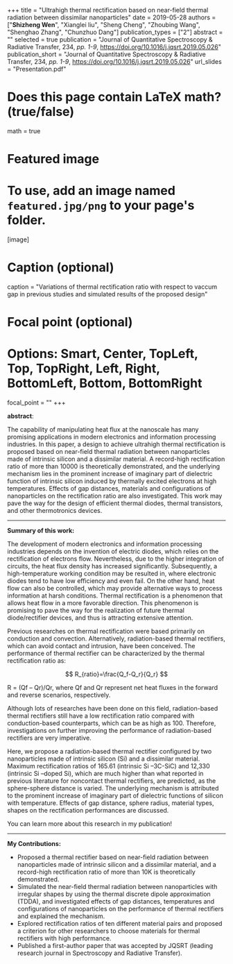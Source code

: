 +++
title = "Ultrahigh thermal rectification based on near-field thermal radiation between dissimilar nanoparticles"
date = 2019-05-28
authors = ["__Shizheng Wen__", "Xianglei liu", "Sheng Cheng", "Zhoubing Wang", "Shenghao Zhang", "Chunzhuo Dang"]
publication_types = ["2"]
abstract = ""
selected = true
publication = "Journal of Quantitative Spectroscopy & Radiative Transfer, 234, _pp. 1-9_, https://doi.org/10.1016/j.jqsrt.2019.05.026"
publication_short = "Journal of Quantitative Spectroscopy & Radiative Transfer, 234, _pp. 1-9_, https://doi.org/10.1016/j.jqsrt.2019.05.026"
url_slides = "Presentation.pdf"

# Does this page contain LaTeX math? (true/false)
math = true

# Featured image
# To use, add an image named `featured.jpg/png` to your page's folder. 
[image]
  # Caption (optional)
  caption = "Variations of thermal rectification ratio with respect to vaccum gap in previous studies and simulated results of the proposed design"

  # Focal point (optional)
  # Options: Smart, Center, TopLeft, Top, TopRight, Left, Right, BottomLeft, Bottom, BottomRight
  focal_point = ""
+++

**abstract**:

The capability of manipulating heat flux at the nanoscale has many promising applications in modern electronics and information processing industries. In this paper, a design to achieve ultrahigh thermal rectification is proposed based on near-field thermal radiation between nanoparticles made of intrinsic silicon and a dissimilar material. A record-high rectification ratio of more than 10000 is theoretically demonstrated, and the underlying mechanism lies in the prominent increase of imaginary part of dielectric function of intrinsic silicon induced by thermally excited electrons at high temperatures. Effects of gap distances, materials and configurations of nanoparticles on the rectification ratio are also investigated. This work may pave the way for the design of efficient thermal diodes, thermal transistors, and other thermotronics devices.

---

__Summary of this work:__

The development of modern electronics and information processing industries depends on the invention of electric diodes, which relies on the rectification of electrons flow. Nevertheless, due to the higher integration of circuits, the heat flux density has increased significantly. Subsequently, a high-temperature working condition may be resulted in, where electronic diodes tend to have low efficiency and even fail. On the other hand, heat flow can also be controlled, which may provide alternative ways to process information at harsh conditions. Thermal rectification is a phenomenon that allows heat flow in a more favorable direction. This phenomenon is promising to pave the way for the realization of future thermal diode/rectifier devices, and thus is attracting extensive attention.

Previous researches on thermal rectification were based primarily on conduction and convection. Alternatively, radiation-based thermal rectifiers, which can avoid contact and intrusion, have been conceived. The performance of thermal rectifier can be characterized by the thermal rectification ratio as:

$$
R_{ratio}=\frac{Q_f-Q_r}{Q_r}
$$

R = (Qf – Qr)/Qr, where Qf and Qr represent net heat fluxes in the forward and reverse scenarios, respectively.

Although lots of researches have been done on this field, radiation-based thermal rectifiers still have a low rectification ratio compared with conduction-based counterparts, which can be as high as 100. Therefore, investigations on further improving the performance of radiation-based rectifiers are very imperative.

Here, we propose a radiation-based thermal rectifier configured by two nanoparticles made of intrinsic silicon (Si) and a dissimilar material. Maximum rectification ratios of 165.61 (intrinsic Si –3C-SiC) and 12,330 (intrinsic Si –doped Si), which are much higher than what reported in previous literature for noncontact thermal rectifiers, are predicted, as the sphere-sphere distance is varied. The underlying mechanism is attributed to the prominent increase of imaginary part of dielectric functions of silicon with temperature. Effects of gap distance, sphere radius, material types, shapes on the rectification performances are discussed.

You can learn more about this research in my publication!

---

__My Contributions:__

+	Proposed a thermal rectifier based on near-field radiation between nanoparticles made of intrinsic silicon and a dissimilar material, and a record-high rectification ratio of more than 10K is theoretically demonstrated.
+	Simulated the near-field thermal radiation between nanoparticles with irregular shapes by using the thermal discrete dipole approximation (TDDA), and investigated effects of gap distances, temperatures and configurations of nanoparticles on the performance of thermal rectifiers and explained the mechanism.  
+	Explored rectification ratios of ten different material pairs and proposed a criterion for other researchers to choose materials for thermal rectifiers with high performance.
+	Published a first-author paper that was accepted by JQSRT (leading research journal in Spectroscopy and Radiative Transfer).
